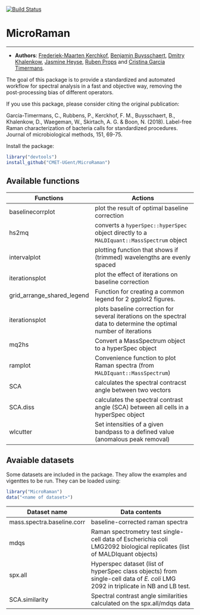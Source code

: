 [![Build Status](https://travis-ci.org/CMET-UGent/MicroRaman.svg?branch=master)](https://travis-ci.org/CMET-UGent/MicroRaman)

# MicroRaman
*******************
- **Authors**: [Frederiek-Maarten Kerchkof](mailto:FrederiekMaarten.Kerckhof@UGent.be), [Benjamin Buysschaert](mailto:Benjamin.Buysschaert@Ugent.be), [Dmitry Khalenkow](mailto:Dmitry.Khalenkow@Ugent.be), [Jasmine Heyse](mailto:Jasmine.Heyse@ugent.be), [Ruben Props](mailto:Ruben.Props@ugent.be) and [Cristina Garcia Timermans](mailto:Cristina.GarciaTimermans@ugent.be).

The goal of this package is to provide a standardized and automated workflow for spectral analysis in a fast and objective way, removing the post-processing bias of different operators. 

If you use this package, please consider citing the original publication:  

García-Timermans, C., Rubbens, P., Kerckhof, F. M., Buysschaert, B., Khalenkow, D., Waegeman, W., Skirtach, A. G. & Boon, N. (2018). Label-free Raman characterization of bacteria calls for standardized procedures. Journal of microbiological methods, 151, 69-75.

Install the package:
```R
library("devtools")
install_github("CMET-UGent/MicroRaman")
```

## Available functions

Functions  | Actions
------------| -----------
baselinecorrplot | plot the result of optimal baseline correction
hs2mq | converts a `hyperSpec::hyperSpec` object directly to a `MALDIquant::MassSpectrum` object
intervalplot | plotting function that shows if (trimmed) wavelengths are evenly spaced
iterationsplot | plot the effect of iterations on baseline correction
grid_arrange_shared_legend | Function for creating a common legend for 2 ggplot2 figures.
iterationsplot | plots baseline correction for several iterations on the spectral data to determine the optimal number of iterations
mq2hs | Convert a MassSpectrum object to a hyperSpec object
ramplot | Convenience function to plot Raman spectra (from `MALDIquant::MassSpectrum`)
SCA | calculates the spectral contracst angle between two vectors
SCA.diss | calculates the spectral contrast angle (SCA) between all cells in a hyperSpec object
wlcutter | Set intensities of a given bandpass to a defined value (anomalous peak removal)


## Avaiable datasets

Some datasets are included in the package. They allow the examples and vigenttes
to be run. They can be loaded using:
```R
library("MicroRaman")
data("<name of dataset>")
```

Dataset name | Data contents
-------------| ----------------
mass.spectra.baseline.corr |baseline-corrected raman spectra
mdqs | Raman spectrometry test single-cell data of Escherichia coli LMG2092 biological replicates (list of MALDIquant objects)
spx.all | Hyperspec dataset (list of hyperSpec class objects) from single-cell data of *E. coli* LMG 2092 in triplicate in NB and LB test.
SCA.similarity | Spectral contrast angle similarities calculated on the spx.all/mdqs data
